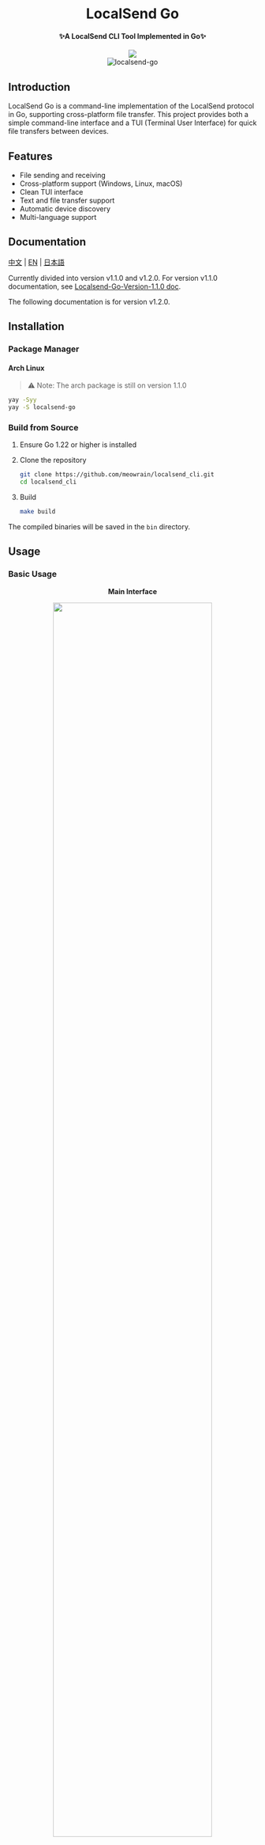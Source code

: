 <div align="center">
    <h1>LocalSend Go</h1>
    <h4>✨A LocalSend CLI Tool Implemented in Go✨</h4>
    <img src="https://forthebadge.com/images/badges/built-with-love.svg" />
    <br>
    <img src="https://counter.seku.su/cmoe?name=localsend-go&theme=mb" alt="localsend-go" />
</div>

## Introduction

LocalSend Go is a command-line implementation of the LocalSend protocol in Go, supporting cross-platform file transfer. This project provides both a simple command-line interface and a TUI (Terminal User Interface) for quick file transfers between devices.

## Features

- File sending and receiving
- Cross-platform support (Windows, Linux, macOS)
- Clean TUI interface
- Text and file transfer support
- Automatic device discovery
- Multi-language support

## Documentation

[中文](doc/README_zh.md) | [EN](doc/README_en.md) | [日本語](doc/README_jp.md)

Currently divided into version v1.1.0 and v1.2.0. For version v1.1.0 documentation, see [Localsend-Go-Version-1.1.0 doc](version1.1.0/).

The following documentation is for version v1.2.0.

## Installation

### Package Manager

#### Arch Linux
> ⚠️ Note: The arch package is still on version 1.1.0

```bash
yay -Syy
yay -S localsend-go
```

### Build from Source

1. Ensure Go 1.22 or higher is installed
2. Clone the repository
   ```bash
   git clone https://github.com/meowrain/localsend_cli.git
   cd localsend_cli
   ```

3. Build
   ```bash
   make build
   ```

The compiled binaries will be saved in the `bin` directory.

## Usage

### Basic Usage

<div align="center">
    <p><b>Main Interface</b></p>
    <img src="https://blog.meowrain.cn/api/i/2025/02/09/eHAgcd1739113761477122645.avif" width="80%" />
</div>

1. Launch the program
   - Windows: Double-click the executable or run from command line
   - Linux/macOS: Run the executable in terminal

2. Select Mode
   - Use arrow keys to select operation mode (Send/Receive)
   - Press Enter to confirm

3. Send Mode
   - Select file to send
   - Wait for receiver connection
   - Confirm transfer

   <div align="center">
       <p><b>Send Interface</b></p>
       <img src="https://blog.meowrain.cn/api/i/2025/02/09/xPUd841739113859215495111.avif" width="80%" />
       <p><b>Client Confirmation</b></p>
       <img src="https://blog.meowrain.cn/api/i/2025/02/09/mS1J3k1739113875412020167.avif" width="80%" />
   </div>

4. Receive Mode
   - Wait for sender connection
   - Automatically receive files
   - Use `Ctrl + C` to end program

   <div align="center">
       <p><b>Receive Interface</b></p>
       <img src="https://blog.meowrain.cn/api/i/2025/02/09/OZuXZu1739113816793484432.avif" width="80%" />
       <p><b>Transfer Complete</b></p>
       <img src="https://blog.meowrain.cn/api/i/2025/02/09/YjbG9f1739113834583691367.avif" width="80%" />
   </div>

### Special Notes

Linux systems require additional ping permission configuration:
```bash
sudo setcap cap_net_raw=+ep localsend_cli
```

## Project Structure

```
.
├── cmd/          # Main program entry
├── internal/     # Internal packages
│   ├── discovery/   # Device discovery
│   ├── handlers/    # Request handlers
│   ├── models/      # Data models
│   └── utils/       # Utility functions
├── static/       # Static resources
└── templates/    # Template files
```

## Development Plan

- [x] Enhanced sending functionality with text display support
- [x] TUI refresh optimization
- [ ] Complete internationalization support
- [x] Transfer progress display improvement
- [ ] File transfer resume capability

## Contributing

Issues and Pull Requests are welcome. When contributing, please:

1. Follow Go code conventions
2. Add necessary tests
3. Update relevant documentation
4. Keep code clean and clear

## License

This project is licensed under the [MIT](../LICENSE) License.

## Star History

<div align="center">
    <a href="https://star-history.com/#meowrain/localsend-go&Date">
        <img src="https://api.star-history.com/svg?repos=meowrain/localsend-go&type=Date" width="80%" />
    </a>
</div>

